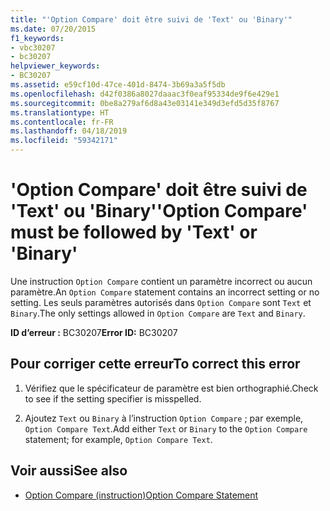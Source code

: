```yaml
---
title: "'Option Compare' doit être suivi de 'Text' ou 'Binary'"
ms.date: 07/20/2015
f1_keywords:
- vbc30207
- bc30207
helpviewer_keywords:
- BC30207
ms.assetid: e59cf10d-47ce-401d-8474-3b69a3a5f5db
ms.openlocfilehash: d42f0386a8027daaac3f0eaf95334de9f6e429e1
ms.sourcegitcommit: 0be8a279af6d8a43e03141e349d3efd5d35f8767
ms.translationtype: HT
ms.contentlocale: fr-FR
ms.lasthandoff: 04/18/2019
ms.locfileid: "59342171"
---
```

# <a name="option-compare-must-be-followed-by-text-or-binary"></a><span data-ttu-id="96206-102">'Option Compare' doit être suivi de 'Text' ou 'Binary'</span><span class="sxs-lookup"><span data-stu-id="96206-102">'Option Compare' must be followed by 'Text' or 'Binary'</span></span>
<span data-ttu-id="96206-103">Une instruction `Option Compare` contient un paramètre incorrect ou aucun paramètre.</span><span class="sxs-lookup"><span data-stu-id="96206-103">An `Option Compare` statement contains an incorrect setting or no setting.</span></span> <span data-ttu-id="96206-104">Les seuls paramètres autorisés dans `Option Compare` sont `Text` et `Binary`.</span><span class="sxs-lookup"><span data-stu-id="96206-104">The only settings allowed in `Option Compare` are `Text` and `Binary`.</span></span>  
  
 <span data-ttu-id="96206-105">**ID d’erreur :** BC30207</span><span class="sxs-lookup"><span data-stu-id="96206-105">**Error ID:** BC30207</span></span>  
  
## <a name="to-correct-this-error"></a><span data-ttu-id="96206-106">Pour corriger cette erreur</span><span class="sxs-lookup"><span data-stu-id="96206-106">To correct this error</span></span>  
  
1. <span data-ttu-id="96206-107">Vérifiez que le spécificateur de paramètre est bien orthographié.</span><span class="sxs-lookup"><span data-stu-id="96206-107">Check to see if the setting specifier is misspelled.</span></span>  
  
2. <span data-ttu-id="96206-108">Ajoutez `Text` ou `Binary` à l’instruction `Option Compare` ; par exemple, `Option Compare Text`.</span><span class="sxs-lookup"><span data-stu-id="96206-108">Add either `Text` or `Binary` to the `Option Compare` statement; for example, `Option Compare Text`.</span></span>  
  
## <a name="see-also"></a><span data-ttu-id="96206-109">Voir aussi</span><span class="sxs-lookup"><span data-stu-id="96206-109">See also</span></span>

- [<span data-ttu-id="96206-110">Option Compare (instruction)</span><span class="sxs-lookup"><span data-stu-id="96206-110">Option Compare Statement</span></span>](../../visual-basic/language-reference/statements/option-compare-statement.md)
